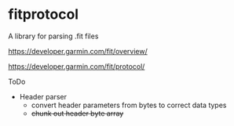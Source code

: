 # fitprotocol
A library for parsing .fit files

https://developer.garmin.com/fit/overview/

https://developer.garmin.com/fit/protocol/

ToDo
- Header parser
    - convert header parameters from bytes to correct data types
    - ~~chunk out header byte array~~

